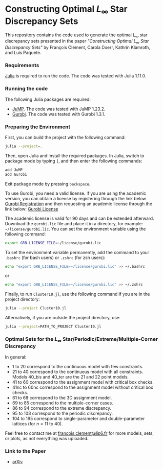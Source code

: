 # Constructing Optimal $L_{\infty}$ Star Discrepancy Sets

This repository contains the code used to generate the optimal $L_{\infty}$ star discrepancy sets presented in the paper *"Constructing Optimal $L_{\infty}$ Star Discrepancy Sets"* by François Clément, Carola Doerr, Kathrin Klamroth, and Luís Paquete.

### Requirements
[Julia](https://julialang.org/) is required to run the code. The code was tested with Julia 1.11.0.

### Running the code
The following Julia packages are required:
- [JuMP](https://jump.dev/JuMP.jl/stable/). The code was tested with JuMP 1.23.2.
- [Gurobi](https://www.gurobi.com/). The code was tested with Gurobi 1.3.1.

### Preparing the Environment

First, you can build the project with the following command:
```bash
julia --project=.
```

Then, open Julia and install the required packages. In Julia, switch to package mode by typing `]`, and then enter the following commands:
```julia
add JuMP
add Gurobi
```
Exit package mode by pressing `backspace`.

To use Gurobi, you need a valid license. If you are using the academic version, you can obtain a license by registering through the link below
[Gurobi Registration](https://portal.gurobi.com/iam/register/)
and then requesting an academic license through the link below:
[Gurobi License](https://portal.gurobi.com/iam/licenses/request)

The academic license is valid for 90 days and can be extended afterward. Download the `gurobi.lic` file and place it in a directory, for example: `~/license/gurobi.lic`. You can set the environment variable using the following command:
```bash
export GRB_LICENSE_FILE=~/license/gurobi.lic
```
To set the environment variable permanently, add the command to your `.bashrc` (for bash users) or `.zshrc` (for zsh users):
```bash
echo "export GRB_LICENSE_FILE=~/license/gurobi.lic" >> ~/.bashrc
```
or 
```bash
echo "export GRB_LICENSE_FILE=~/license/gurobi.lic" >> ~/.zshrc
```

Finally, to run `Cluster10.jl`, use the following command if you are in the project directory:
```bash
julia --project Cluster10.jl
```
Alternatively, if you are outside the project directory, use:
```bash
julia --project=PATH_TO_PROJECT Cluster10.jl
```

### Optimal Sets for the $L_{\infty}$ Star/Periodic/Extreme/Multiple-Corner Discrepancy

In general:
- 1 to 20 correspond to the continuous model with few constraints.
- 21 to 40 correspond to the continuous model with all constraints. Models 40_bis and 40_ter are the 21 and 22 point models.
- 41 to 60 correspond to the assignment model with critical box checks.
- 41nc to 60nc correspond to the assignment model without critical box checks.
- 61 to 68 correspond to the 3D assignment model.
- 69 to 85 correspond to the multiple-corner cases.
- 86 to 94 correspond to the extreme discrepancy.
- 95 to 103 correspond to the periodic discrepancy.
- 104 to 165 correspond to single-parameter and double-parameter lattices (for $n = 11$ to 40).

Feel free to contact me at [francois.clement@lip6.fr](mailto:francois.clement@lip6.fr) for more models, sets, or plots, as not everything was uploaded.

### Link to the Paper
- [arXiv](https://arxiv.org/pdf/2311.17463)